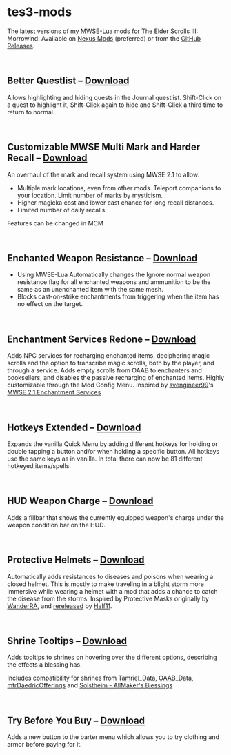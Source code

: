 # tes3-mods
The latest versions of my [MWSE-Lua](https://github.com/MWSE/MWSE) mods for The Elder Scrolls III: Morrowind. Available on [Nexus Mods](https://www.nexusmods.com/morrowind/users/68510382?tab=user+files) (preferred) or from the [GitHub Releases](https://github.com/Virnetch/tes3-mods/releases).

<br>

## Better Questlist – [Download](https://www.nexusmods.com/morrowind/mods/48272)

Allows highlighting and hiding quests in the Journal questlist. Shift-Click on a quest to highlight it, Shift-Click again to hide and Shift-Click a third time to return to normal.

<br>

## Customizable MWSE Multi Mark and Harder Recall – [Download](https://www.nexusmods.com/morrowind/mods/47065)
An overhaul of the mark and recall system using MWSE 2.1 to allow:

- Multiple mark locations, even from other mods. Teleport companions to your location. Limit number of marks by mysticism.
- Higher magicka cost and lower cast chance for long recall distances.
- Limited number of daily recalls.

Features can be changed in MCM

<br>

## Enchanted Weapon Resistance – [Download](https://www.nexusmods.com/morrowind/mods/50194)
- Using MWSE-Lua Automatically changes the Ignore normal weapon resistance flag for all enchanted weapons and ammunition to be the same as an unenchanted item with the same mesh.
- Blocks cast-on-strike enchantments from triggering when the item has no effect on the target.

<br>

## Enchantment Services Redone – [Download](https://www.nexusmods.com/morrowind/mods/51249)
Adds NPC services for recharging enchanted items, deciphering magic scrolls and the option to transcribe magic scrolls, both by the player, and through a service. Adds empty scrolls from OAAB to enchanters and booksellers, and disables the passive recharging of enchanted items. Highly customizable through the Mod Config Menu. Inspired by [svengineer99](https://www.nexusmods.com/morrowind/users/1121630)'s [MWSE 2.1 Enchantment Services](https://www.nexusmods.com/morrowind/mods/45554)

<br>

## Hotkeys Extended – [Download](https://www.nexusmods.com/morrowind/mods/48055)
Expands the vanilla Quick Menu by adding different hotkeys for holding or double tapping a button and/or when holding a specific button. All hotkeys use the same keys as in vanilla. In total there can now be 81 different hotkeyed items/spells.

<br>

## HUD Weapon Charge – [Download](https://www.nexusmods.com/morrowind/mods/47962)
Adds a fillbar that shows the currently equipped weapon's charge under the weapon condition bar on the HUD.

<br>

## Protective Helmets – [Download](https://www.nexusmods.com/morrowind/mods/50280)
Automatically adds resistances to diseases and poisons when wearing a closed helmet. This is mostly to make traveling in a blight storm more immersive while wearing a helmet with a mod that adds a chance to catch the disease from the storms. Inspired by Protective Masks originally by [WanderRA](https://www.nexusmods.com/morrowind/users/2027229), and [rereleased](https://www.nexusmods.com/morrowind/mods/47068) by [Half11](https://www.nexusmods.com/morrowind/users/36879320).

<br>

## Shrine Tooltips – [Download](https://www.nexusmods.com/morrowind/mods/48275)
Adds tooltips to shrines on hovering over the different options, describing the effects a blessing has.

Includes compatibility for shrines from [Tamriel_Data](https://www.nexusmods.com/morrowind/mods/44537), [OAAB_Data](https://www.nexusmods.com/morrowind/mods/49042), [mtrDaedricOfferings](https://www.nexusmods.com/morrowind/mods/49697) and [Solstheim - AllMaker's Blessings](https://www.nexusmods.com/morrowind/mods/50416)

<br>

## Try Before You Buy – [Download](https://www.nexusmods.com/morrowind/mods/49647)
Adds a new button to the barter menu which allows you to try clothing and armor before paying for it.

<br>

